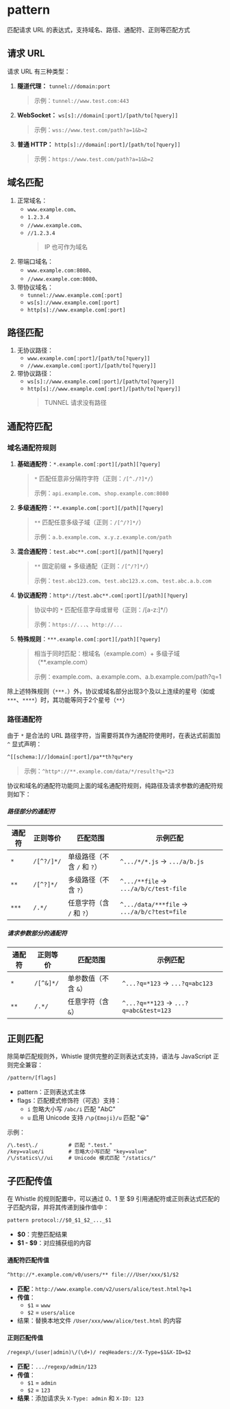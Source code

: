# pattern

匹配请求 URL 的表达式，支持域名、路径、通配符、正则等匹配方式


## 请求 URL

请求 URL 有三种类型：

1. **隧道代理：** `tunnel://domain:port`
    > 示例：`tunnel://www.test.com:443`
2. **WebSocket：** `ws[s]://domain[:port]/[path/to[?query]]`
    > 示例：`wss://www.test.com/path?a=1&b=2`
3. **普通 HTTP：** `http[s]://domain[:port]/[path/to[?query]]`
    > 示例：`https://www.test.com/path?a=1&b=2`

## 域名匹配
1. 正常域名：
   - `www.example.com`、
   - `1.2.3.4`
   - `//www.example.com`、
   - `//1.2.3.4`
      > IP 也可作为域名
2. 带端口域名：
   - `www.example.com:8080`、
   - `//www.example.com:8080`、
3. 带协议域名：
   - `tunnel://www.example.com[:port]`
   - `ws[s]://www.example.com[:port]`
   - `http[s]://www.example.com[:port]`

## 路径匹配
1. 无协议路径：
   - `www.example.com[:port]/[path/to[?query]]`
   - `//www.example.com[:port]/[path/to[?query]]`
2. 带协议路径：
   - `ws[s]://www.example.com[:port]/[path/to[?query]]`
   - `http[s]://www.example.com[:port]/[path/to[?query]]`
      > TUNNEL 请求没有路径

## 通配符匹配

### 域名通配符规则

1. **基础通配符**：`*.example.com[:port][/path][?query]`
    > `*` 匹配任意非分隔符字符（正则：`/[^./?]*/`）
    > 
    > 示例：`api.example.com`、`shop.example.com:8080`
2. **多级通配符**：`**.example.com[:port][/path][?query]`
    > `**` 匹配任意多级子域（正则：`/[^/?]*/`）
    > 
    > 示例：`a.b.example.com`、`x.y.z.example.com/path`
3. **混合通配符**：`test.abc**.com[:port][/path][?query]`
    > `**` 固定前缀 + 多级通配（正则：`/[^/?]*/`）
    > 
    > 示例：`test.abc123.com`、`test.abc123.x.com`、`test.abc.a.b.com`
4. **协议通配符**：`http*://test.abc**.com[:port][/path][?query]`
    > 协议中的 `*` 匹配任意字母或冒号（正则：/[a-z:]*/）
    > 
    > 示例：`https://...`、`http://...`
5. **特殊规则**：`***.example.com[:port][/path][?query]`
   > 相当于同时匹配：根域名（example.com）+ 多级子域（**.example.com）
   > 
   > 示例：example.com、a.example.com、a.b.example.com/path?q=1

除上述特殊规则（`***.`）外，协议或域名部分出现3个及以上连续的星号（如或 `***`、`****`）时，其功能等同于2个星号（`**`）

### 路径通配符
由于 `*` 是合法的 URL 路径字符，当需要将其作为通配符使用时，在表达式前面加 `^` 显式声明：

``` txt
^[[schema:]//]domain[:port]/pa**th?qu*ery
```
> 示例：`^http*://**.example.com/data/*/result?q=*23`

协议和域名的通配符功能同上面的域名通配符规则，纯路径及请求参数的通配符规则如下：

##### 路径部分的通配符

| 通配符 | 正则等价   | 匹配范围                    | 示例匹配                                 |
| ------ | ---------- | --------------------------- | ----------------------------------- |
| `*`    | `/[^?/]*/` | 单级路径（不含 `/` 和 `?`） | `^.../*/*.js` -> `.../a/b.js`          |
| `**`   | `/[^?]*/`  | 多级路径（不含 `?`）        | `^.../**file` -> `.../a/b/c/test-file` |
| `***`  | `/.*/`     | 任意字符（含 `/` 和 `?`）   | `^.../data/***file` -> `.../a/b/c?test=file` |



##### 请求参数部分的通配符

| 通配符 | 正则等价  | 匹配范围             | 示例匹配            |
| ------ | --------- | -------------------- | ------------------- |
| `*`    | `/[^&]*/` | 单参数值（不含 `&`） | `^...?q=*123` -> `...?q=abc123`  |
| `**`   | `/.*/`    | 任意字符（含 `&`）   | `^...?q=**123` -> `...?q=abc&test=123` |

## 正则匹配
除简单匹配规则外，Whistle 提供完整的正则表达式支持，语法与 JavaScript 正则完全兼容：
``` txt
/pattern/[flags]
```

- pattern：正则表达式主体
- flags：匹配模式修饰符（可选）支持：
    - `i`	忽略大小写 `/abc/i` 匹配 "AbC"
    - `u`	启用 Unicode 支持	`/\p{Emoji}/u` 匹配 "😀"

示例：
``` txt
/\.test\./          # 匹配 ".test."
/key=value/i        # 忽略大小写匹配 "key=value"
/\/statics\//ui     # Unicode 模式匹配 "/statics/"
```

## 子匹配传值

在 Whistle 的规则配置中，可以通过 $0、$1 至 $9 引用通配符或正则表达式匹配的子匹配内容，并将其传递到操作值中：

``` txt
pattern protocol://$0_$1_$2_..._$1
```

- **$0**：完整匹配结果
- **$1 - $9**：对应捕获组的内容

#### 通配符匹配传值
``` txt
^http://*.example.com/v0/users/** file:///User/xxx/$1/$2
```

- **匹配**：`http://www.example.com/v2/users/alice/test.html?q=1`
- **传值**：
  - `$1` = `www`
  - `$2` = `users/alice`
- 结果：替换本地文件 `/User/xxx/www/alice/test.html` 的内容

#### 正则匹配传值
``` txt
/regexp\/(user|admin)\/(\d+)/ reqHeaders://X-Type=$1&X-ID=$2
```

- **匹配**：`.../regexp/admin/123`
- **传值**：
  - `$1` = `admin`
  - `$2` = `123`
- **结果**：添加请求头 `X-Type: admin` 和 `X-ID: 123`


